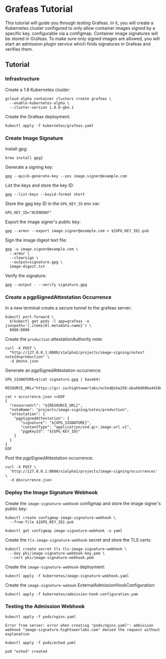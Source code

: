 # Grafeas Tutorial

This tutorial will guide you through testing Grafeas.  In it, you will create a Kubernetes cluster configured to only allow container images signed by a specific key, configurable via a configmap.  Container image signatures will be stored in Grafeas.  To make sure only signed images are allowed, you will start an admission plugin service which finds signatures in Grafeas and verifies them.

## Tutorial

### Infrastructure

Create a 1.8 Kubernetes cluster:

```
gcloud alpha container clusters create grafeas \
  --enable-kubernetes-alpha \
  --cluster-version 1.8.0-gke.1
```

Create the Grafeas deployment:

```
kubectl apply -f kubernetes/grafeas.yaml
```

### Create Image Signature 

Install gpg:

```
brew install gpg2
```

Generate a signing key:

```
gpg --quick-generate-key --yes image.signer@example.com 
```

List the keys and store the key ID:

```
gpg --list-keys --keyid-format short
```

Store the gpg key ID in the `GPG_KEY_ID` env var:

```
GPG_KEY_ID="0CD9D96F"
```

Export the image signer's public key:

```
gpg --armor --export image.signer@example.com > ${GPG_KEY_ID}.pub
```

Sign the image digest text file:

```
gpg -u image.signer@example.com \
  --armor \
  --clearsign \
  --output=signature.gpg \
  image-digest.txt
```

Verify the signature:

```
gpg --output - --verify signature.gpg
```

### Create a pgpSignedAttestation Occurrence

In a new terminal create a secure tunnel to the grafeas server:

```
kubectl port-forward \
  $(kubectl get pods -l app=grafeas -o jsonpath='{.items[0].metadata.name}') \
  8080:8080
```

Create the `production` attestationAuthority note:

```
curl -X POST \
  "http://127.0.0.1:8080/v1alpha1/projects/image-signing/notes?noteId=production" \
  -d @note.json
```

Generate an pgpSignedAttestation occurrence:

```
GPG_SIGNATURE=$(cat signature.gpg | base64)
```

```
RESOURCE_URL="https://gcr.io/hightowerlabs/echod@sha256:aba48d60ba4410ec921f9d2e8169236c57660d121f9430dc9758d754eec8f887"
```

```
cat > occurrence.json <<EOF
{
  "resourceUrl": "${RESOURCE_URL}",
  "noteName": "projects/image-signing/notes/production",
  "attestation": {
    "pgpSignedAttestation": {
       "signature": "${GPG_SIGNATURE}",
       "contentType": "application/vnd.gcr.image.url.v1",
       "pgpKeyId": "${GPG_KEY_ID}"
    }
  }
}
EOF
```

Post the pgpSignedAttestation occurrence:

```
curl -X POST \
  'http://127.0.0.1:8080/v1alpha1/projects/image-signing/occurrences' \
  -d @occurrence.json
```

### Deploy the Image Signature Webhook

Create the `image-signature-webhook` configmap and store the image signer's public key: 

```
kubectl create configmap image-signature-webhook \
  --from-file ${GPG_KEY_ID}.pub
```

```
kubectl get configmap image-signature-webhook -o yaml
```

Create the `tls-image-signature-webhook` secret and store the TLS certs:

```
kubectl create secret tls tls-image-signature-webhook \
  --key pki/image-signature-webhook-key.pem \
  --cert pki/image-signature-webhook.pem
```

Create the `image-signature-webhook` deployment:

```
kubectl apply -f kubernetes/image-signature-webhook.yaml 
```

Create the `image-signature-webook` ExternalAdmissionHookConfiguration:

```
kubectl apply -f kubernetes/admission-hook-configuration.yam
```

### Testing the Admission Webhook

```
kubectl apply -f pods/nginx.yaml
```

```
Error from server: error when creating "pods/nginx.yaml": admission webhook "image-signature.hightowerlabs.com" denied the request without explanation
```

```
kubectl apply -f pods/echod.yaml 
```
```
pod "echod" created
```
